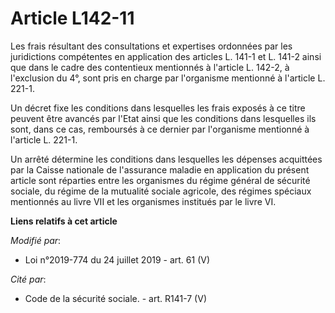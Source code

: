 # Article L142-11

Les frais résultant des consultations et expertises ordonnées par les juridictions compétentes en application des articles L.
141-1 et L. 141-2 ainsi que dans le cadre des contentieux mentionnés à l'article L. 142-2, à l'exclusion du 4°, sont pris en
charge par l'organisme mentionné à l'article L. 221-1.

Un décret fixe les conditions dans lesquelles les frais exposés à ce titre peuvent être avancés par l'Etat ainsi que les
conditions dans lesquelles ils sont, dans ce cas, remboursés à ce dernier par l'organisme mentionné à l'article L. 221-1.

Un arrêté détermine les conditions dans lesquelles les dépenses acquittées par la Caisse nationale de l'assurance maladie en
application du présent article sont réparties entre les organismes du régime général de sécurité sociale, du régime de la
mutualité sociale agricole, des régimes spéciaux mentionnés au livre VII et les organismes institués par le livre VI.

**Liens relatifs à cet article**

_Modifié par_:

  - Loi n°2019-774 du 24 juillet 2019 - art. 61 (V)

_Cité par_:

  - Code de la sécurité sociale. - art. R141-7 (V)
